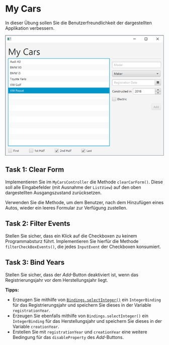 # My Cars

In dieser Übung sollen Sie die Benutzerfreundlichkeit der dargestellten Applikation verbessern.

![img](images/gui.png)



## Task 1: Clear Form

Implementieren Sie im `MyCarsController` die Methode `clearCarForm()`. Diese soll alle Eingabefelder (mit Ausnahme der `ListView`) auf den oben dargestellten Ausgangszustand zurücksetzen.

Verwenden Sie die Methode, um dem Benutzer, nach dem Hinzufügen eines Autos, wieder ein leeres Formular zur Verfügung zustellen.

## Task 2: Filter Events

Stellen Sie sicher, dass ein Klick auf die Checkboxen zu keinem Programmabsturz führt. Implementieren Sie hierfür die Methode `filterCheckBoxEvents()`, die jedes `InputEvent` der Checkboxen konsumiert.

## Task 3: Bind Years

Stellen Sie sicher, dass der *Add*-Button deaktiviert ist, wenn das Registrierungsjahr vor dem Herstellungsjahr liegt.

**Tipps:**

- Erzeugen Sie mithilfe von [`Bindings.selectInteger()`](https://openjfx.io/javadoc/15/javafx.base/javafx/beans/binding/Bindings.html#selectInteger(javafx.beans.value.ObservableValue,java.lang.String...)) ein `IntegerBinding` für das Registrierungsjahr und speichern Sie dieses in der Variable `registrationYear`.
- Erzeugen Sie ebenfalls mithilfe von `Bindings.selectInteger()` ein `IntegerBinding` für das Herstellungsjahr und speichern Sie dieses in der Variable `creationYear`.
- Erstellen Sie mit `registrationYear` und `creationYear` eine weitere Bedingung für das `disableProperty` des *Add*-Buttons.

